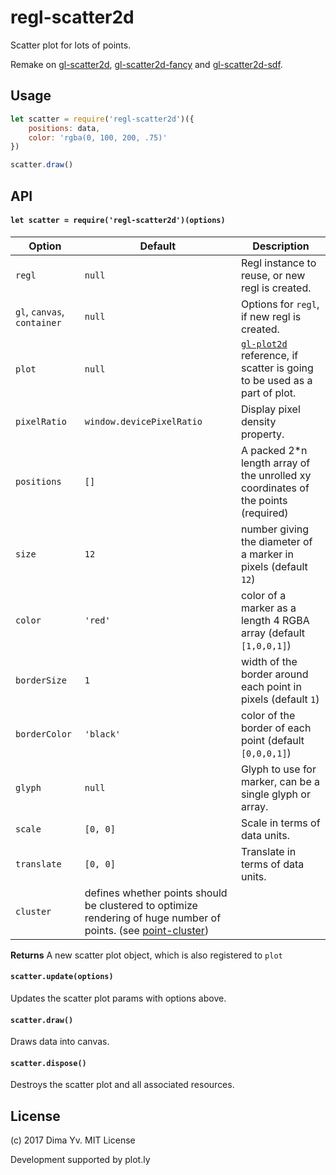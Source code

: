 # regl-scatter2d

Scatter plot for lots of points.

Remake on [gl-scatter2d](https://github.com/gl-vis/gl-scatter2d), [gl-scatter2d-fancy](https://github.com/gl-vis/gl-scatter2d-fancy) and [gl-scatter2d-sdf](https://github.com/gl-vis/gl-scatter2d-sdf).

<!--
* [point-cluster](https://github.com/dfcreative/point-cluster) is used instead of [snap-points-2d](https://github.com/gl-vis/snap-points-2d), which extends number of points up to `1e8` and speeds up construction up to ~30%.
* API covers the API of _gl-scatter2d-*_ components. Multipass rendering enables various colors, glyphs and sizes within single component.
* gl-plot2d compatible.
* fancy mode is enabled only for custom glyphs, regular scatter can render various colors/sizes/borders without memory overflow (up to 1e8 points)
-->

## Usage

```js
let scatter = require('regl-scatter2d')({
	positions: data,
	color: 'rgba(0, 100, 200, .75)'
})

scatter.draw()
```

## API

#### `let scatter = require('regl-scatter2d')(options)`

| Option | Default | Description |
|---|---|---|
| `regl` | `null` | Regl instance to reuse, or new regl is created. |
| `gl`, `canvas`, `container` | `null` | Options for `regl`, if new regl is created. |
| `plot` | `null` | [`gl-plot2d`](https://github.com/gl-vis/gl-plot2d) reference, if scatter is going to be used as a part of plot. |
| `pixelRatio` | `window.devicePixelRatio` | Display pixel density property. |
| `positions` | `[]` | A packed 2*n length array of the unrolled xy coordinates of the points (required) |
| `size` | `12` | number giving the diameter of a marker in pixels (default `12`) |
| `color` | `'red'` | color of a marker as a length 4 RGBA array (default `[1,0,0,1]`) |
| `borderSize` | `1` | width of the border around each point in pixels (default `1`) |
| `borderColor` | `'black'` | color of the border of each point (default `[0,0,0,1]`) |
| `glyph` | `null` | Glyph to use for marker, can be a single glyph or array. |
| `scale` | `[0, 0]` | Scale in terms of data units. |
| `translate` | `[0, 0]` | Translate in terms of data units. |
| `cluster` | defines whether points should be clustered to optimize rendering of huge number of points. (see [point-cluster](https://github.com/dfcreative/point-cluster)) |

**Returns** A new scatter plot object, which is also registered to `plot`

#### `scatter.update(options)`

Updates the scatter plot params with options above.

#### `scatter.draw()`

Draws data into canvas.

#### `scatter.dispose()`

Destroys the scatter plot and all associated resources.

## License

(c) 2017 Dima Yv. MIT License

Development supported by plot.ly
